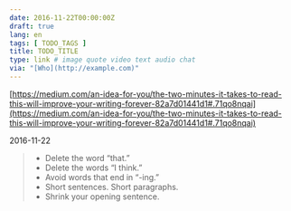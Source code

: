 ```yaml
---
date: 2016-11-22T00:00:00Z
draft: true
lang: en
tags: [ TODO_TAGS ]
title: TODO_TITLE
type: link # image quote video text audio chat
via: "[Who](http://example.com)"
---
```



[https://medium.com/an-idea-for-you/the-two-minutes-it-takes-to-read-this-will-improve-your-writing-forever-82a7d01441d1#.71qo8nqai](https://medium.com/an-idea-for-you/the-two-minutes-it-takes-to-read-this-will-improve-your-writing-forever-82a7d01441d1#.71qo8nqai)

2016-11-22
>- Delete the word “that.”
>- Delete the words “I think.”
>- Avoid words that end in “-ing.”
>- Short sentences. Short paragraphs.
>- Shrink your opening sentence.
